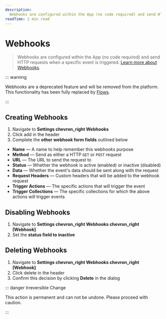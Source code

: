 ```yaml
---
description:
  Webhooks are configured within the App (no code required) and send HTTP requests when a specific event is triggered.
readTime: 2 min read
---
```


# Webhooks

> Webhooks are configured within the App (no code required) and send HTTP requests when a specific event is triggered.
> [Learn more about Webhooks](https://en.wikipedia.org/wiki/Webhook).

::: warning

Webhooks are a deprecated feature and will be removed from the platform. This functionality has been fully replaced by
[Flows](/app/flows).

:::

## Creating Webhooks

1. Navigate to **Settings <span mi icon dark>chevron_right</span> Webhooks**
2. Click <span mi btn>add</span> in the header
3. Complete the **other webhook form fields** outlined below

- **Name** — A name to help remember this webhooks purpose
- **Method** — Send as either a HTTP `GET` or `POST` request
- **URL** — The URL to send the request to
- **Status** — Whether the webhook is active (enabled) or inactive (disabled)
- **Data** — Whether the event's data should be sent along with the request
- **Request Headers** — Custom headers that will be added to the webhook request
- **Trigger Actions** — The specific actions that will trigger the event
- **Trigger Collections** — The specific collections for which the above actions will trigger events

## Disabling Webhooks

1. Navigate to **Settings <span mi icon dark>chevron_right</span> Webhooks <span mi icon dark>chevron_right</span>
   [Webhook]**
2. Set the **status field to inactive**

## Deleting Webhooks

1. Navigate to **Settings <span mi icon dark>chevron_right</span> Webhooks <span mi icon dark>chevron_right</span>
   [Webhook]**
2. Click <span mi btn dngr>delete</span> in the header
3. Confirm this decision by clicking **Delete** in the dialog

::: danger Irreversible Change

This action is permanent and can not be undone. Please proceed with caution.

:::
